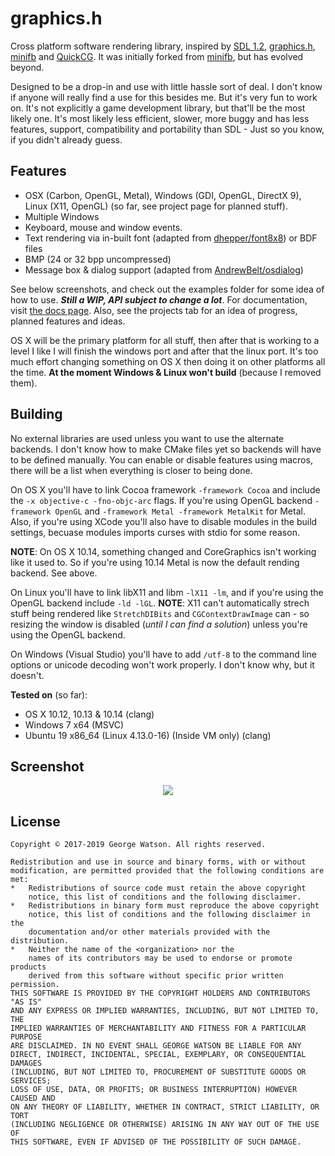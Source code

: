 # graphics.h

Cross platform software rendering library, inspired by [SDL 1.2](https://www.libsdl.org/), [graphics.h](https://web.stanford.edu/class/archive/cs/cs106b/cs106b.1126/materials/cppdoc/graphics.html), [minifb](https://github.com/emoon/minifb) and [QuickCG](http://lodev.org/cgtutor/). It was initially forked from [minifb](https://github.com/emoon/minifb), but has evolved beyond.

Designed to be a drop-in and use with little hassle sort of deal. I don't know if anyone will really find a use for this besides me. But it's very fun to work on. It's not explicitly a game development library, but that'll be the most likely one. It's most likely less efficient, slower, more buggy and has less features, support, compatibility and portability than SDL - Just so you know, if you didn't already guess.


## Features

- OSX (Carbon, OpenGL, Metal), Windows (GDI, OpenGL, DirectX 9), Linux (X11, OpenGL) (so far, see project page for planned stuff).
- Multiple Windows
- Keyboard, mouse and window events.
- Text rendering via in-built font (adapted from [dhepper/font8x8](https://github.com/dhepper/font8x8)) or BDF files
- BMP (24 or 32 bpp uncompressed)
- Message box & dialog support (adapted from [AndrewBelt/osdialog](https://github.com/AndrewBelt/osdialog))


See below screenshots, and check out the examples folder for some idea of how to use. ___Still a WIP, API subject to change a lot___. For documentation, visit [the docs page](https://takeiteasy.github.io/hal/).  Also, see the projects tab for an idea of progress, planned features and ideas.

OS X will be the primary platform for all stuff, then after that is working to a level I like I will finish the windows port and after that the linux port. It's too much effort changing something on OS X then doing it on other platforms all the time. __At the moment Windows & Linux won't build__ (because I removed them).


## Building

No external libraries are used unless you want to use the alternate backends. I don't know how to make CMake files yet so backends will have to be defined manually. You can enable or disable features using macros, there will be a list when everything is closer to being done.

On OS X you'll have to link Cocoa framework ```-framework Cocoa``` and include the ```-x objective-c -fno-objc-arc``` flags. If you're using OpenGL backend ```-framework OpenGL``` and ```-framework Metal -framework MetalKit``` for Metal. Also, if you're using XCode you'll also have to disable modules in the build settings, becuase modules imports curses with stdio for some reason.

**NOTE**: On OS X 10.14, something changed and CoreGraphics isn't working like it used to. So if you're using 10.14 Metal is now the default rending backend. See above.

On Linux you'll have to link libX11 and libm ```-lX11 -lm```, and if you're using the OpenGL backend include ```-ld -lGL```. **NOTE**: X11 can't automatically strech stuff being rendered like ```StretchDIBits``` and ```CGContextDrawImage``` can - so resizing the window is disabled (_until I can find a solution_) unless you're using the OpenGL backend.

On Windows (Visual Studio) you'll have to add ```/utf-8``` to the command line options or unicode decoding won't work properly. I don't know why, but it doesn't.

**Tested on** (so far):
- OS X 10.12, 10.13 & 10.14 (clang)
- Windows 7 x64 (MSVC)
-  Ubuntu 19 x86_64 (Linux 4.13.0-16) (Inside VM only) (clang)


## Screenshot

<p align="center">
  <img src="https://raw.githubusercontent.com/takeiteasy/graphics.h/master/screenshot.png">
</p>


## License

```Created by Rory B. Bellows on 26/11/2017.
Copyright © 2017-2019 George Watson. All rights reserved.

Redistribution and use in source and binary forms, with or without
modification, are permitted provided that the following conditions are met:
*   Redistributions of source code must retain the above copyright
    notice, this list of conditions and the following disclaimer.
*   Redistributions in binary form must reproduce the above copyright
    notice, this list of conditions and the following disclaimer in the
    documentation and/or other materials provided with the distribution.
*   Neither the name of the <organization> nor the
    names of its contributors may be used to endorse or promote products
    derived from this software without specific prior written permission.
THIS SOFTWARE IS PROVIDED BY THE COPYRIGHT HOLDERS AND CONTRIBUTORS "AS IS"
AND ANY EXPRESS OR IMPLIED WARRANTIES, INCLUDING, BUT NOT LIMITED TO, THE
IMPLIED WARRANTIES OF MERCHANTABILITY AND FITNESS FOR A PARTICULAR PURPOSE
ARE DISCLAIMED. IN NO EVENT SHALL GEORGE WATSON BE LIABLE FOR ANY
DIRECT, INDIRECT, INCIDENTAL, SPECIAL, EXEMPLARY, OR CONSEQUENTIAL DAMAGES
(INCLUDING, BUT NOT LIMITED TO, PROCUREMENT OF SUBSTITUTE GOODS OR SERVICES;
LOSS OF USE, DATA, OR PROFITS; OR BUSINESS INTERRUPTION) HOWEVER CAUSED AND
ON ANY THEORY OF LIABILITY, WHETHER IN CONTRACT, STRICT LIABILITY, OR TORT
(INCLUDING NEGLIGENCE OR OTHERWISE) ARISING IN ANY WAY OUT OF THE USE OF
THIS SOFTWARE, EVEN IF ADVISED OF THE POSSIBILITY OF SUCH DAMAGE.
